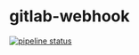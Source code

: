 # gitlab-webhook

[![pipeline status](https://gitlab.haskell.org/chreekat/spurious-failures/badges/master/pipeline.svg)](https://gitlab.haskell.org/chreekat/spurious-failures/-/commits/master)
